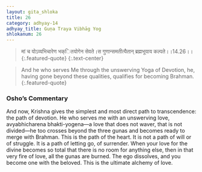 ```yaml
---
layout: gita_shloka
title: 26
category: adhyay-14
adhyay_title: Guṇa Traya Vibhāg Yog
shlokanum: 26
---
```


> मां च योऽव्यभिचारेण भक्ितयोगेन सेवते।स गुणान्समतीत्यैतान् ब्रह्मभूयाय कल्पते।।14.26।।
{:.featured-quote} 
{:.text-center}

> And he who serves Me through the unswerving Yoga of Devotion, he, having gone beyond these qualities, qualifies for becoming Brahman.
{:.featured-quote}

### Osho’s Commentary
And now, Krishna gives the simplest and most direct path to transcendence: the path of devotion.
He who serves me with an unswerving love, avyabhicharena bhakti-yogena—a love that does not waver, that is not divided—he too crosses beyond the three gunas and becomes ready to merge with Brahman.
This is the path of the heart. It is not a path of will or of struggle. It is a path of letting go, of surrender. When your love for the divine becomes so total that there is no room for anything else, then in that very fire of love, all the gunas are burned. The ego dissolves, and you become one with the beloved. This is the ultimate alchemy of love.
